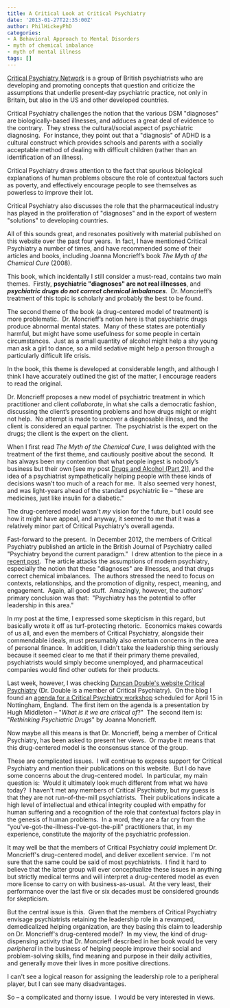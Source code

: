 ```yaml
---
title: A Critical Look at Critical Psychiatry
date: '2013-01-27T22:35:00Z'
author: PhilHickeyPhD
categories:
- A Behavioral Approach to Mental Disorders
- myth of chemical imbalance
- myth of mental illness
tags: []
---
```


<a href="http://www.criticalpsychiatry.co.uk/">Critical Psychiatry Network</a> is a group of British psychiatrists who are developing and promoting concepts that question and criticize the assumptions that underlie present-day psychiatric practice, not only in Britain, but also in the US and other developed countries.

Critical Psychiatry challenges the notion that the various DSM "diagnoses" are biologically-based illnesses, and adduces a great deal of evidence to the contrary.  They stress the cultural/social aspect of psychiatric diagnosing.  For instance, they point out that a "diagnosis" of ADHD is a cultural construct which provides schools and parents with a socially acceptable method of dealing with difficult children (rather than an identification of an illness).

Critical Psychiatry draws attention to the fact that spurious biological explanations of human problems obscure the role of contextual factors such as poverty, and effectively encourage people to see themselves as powerless to improve their lot.

Critical Psychiatry also discusses the role that the pharmaceutical industry has played in the proliferation of "diagnoses" and in the export of western "solutions" to developing countries.

All of this sounds great, and resonates positively with material published on this website over the past four years.  In fact, I have mentioned Critical Psychiatry a number of times, and have recommended some of their articles and books, including Joanna Moncrieff’s book <em>The Myth of the Chemical Cure</em> (2008).

This book, which incidentally I still consider a must-read, contains two main themes.  Firstly, <strong>psychiatric "diagnoses" are not real illnesses</strong>, and <em><strong>psychiatric drugs do not correct chemical imbalances</strong></em>.  Dr. Moncrieff’s treatment of this topic is scholarly and probably the best to be found.

The second theme of the book (a drug-centered model of treatment) is more problematic.  Dr. Moncrieff’s notion here is that psychiatric drugs produce abnormal mental states.  Many of these states are potentially harmful, but might have some usefulness for some people in certain circumstances.  Just as a small quantity of alcohol might help a shy young man ask a girl to dance, so a mild sedative might help a person through a particularly difficult life crisis.

In the book, this theme is developed at considerable length, and although I think I have accurately outlined the gist of the matter, I encourage readers to read the original.

Dr. Moncrieff proposes a new model of psychiatric treatment in which practitioner and client <em>collaborate</em>, in what she calls a democratic fashion, discussing the client’s presenting problems and how drugs might or might not help.  No attempt is made to uncover a diagnosable illness, and the client is considered an equal partner.  The psychiatrist is the expert on the drugs; the client is the expert on the client.

When I first read <em>The Myth of the Chemical Cure</em>, I was delighted with the treatment of the first theme, and cautiously positive about the second.  It has always been my contention that what people ingest is nobody’s business but their own [see my post <a href="https://www.behaviorismandmentalhealth.com/2010/10/06/drugs-and-alcohol-part-2/#.UQWLa79EEeU">Drugs and Alcohol (Part 2)</a>], and the idea of a psychiatrist sympathetically helping people with these kinds of decisions wasn’t too much of a reach for me.  It also seemed very honest, and was light-years ahead of the standard psychiatric lie – "these are medicines, just like insulin for a diabetic."

The drug-centered model wasn't <em>my</em> vision for the future, but I could see how it might have appeal, and anyway, it seemed to me that it was a relatively minor part of Critical Psychiatry's overall agenda.

Fast-forward to the present.  In December 2012, the members of Critical Psychiatry published an article in the British Journal of Psychiatry called "Psychiatry beyond the current paradigm."  I drew attention to the piece in a <a href="https://www.behaviorismandmentalhealth.com/2013/01/01/psychiatry-the-sham-science/#.UQX5nb9EEeU">recent post</a>.  The article attacks the assumptions of modern psychiatry, especially the notion that these "diagnoses" are illnesses, and that drugs correct chemical imbalances.  The authors stressed the need to focus on contexts, relationships, and the promotion of dignity, respect, meaning, and engagement.  Again, all good stuff.  Amazingly, however, the authors' primary conclusion was that:  "Psychiatry has the potential to offer leadership in this area."

In my post at the time, I expressed some skepticism in this regard, but basically wrote it off as turf-protecting rhetoric.  Economics makes cowards of us all, and even the members of Critical Psychiatry, alongside their commendable ideals, must presumably also entertain concerns in the area of personal finance.  In addition, I didn't take the leadership thing seriously because it seemed clear to me that if their primary theme prevailed, psychiatrists would simply become unemployed, and pharmaceutical companies would find other outlets for their products.

Last week, however, I was checking <a href="http://criticalpsychiatry.blogspot.com/">Duncan Double's website Critical Psychiatry</a> (Dr. Double is a member of Critical Psychiatry).  On the blog I found an <a href="http://home.freeuk.com/mentalhealth/April_flyer.htm">agenda for a Critical Psychiatry workshop</a> scheduled for April 15 in Nottingham, England.  The first item on the agenda is a presentation by Hugh Middleton – "<em>What is it we are critical of</em>?"  The second item is: "<em>Rethinking Psychiatric Drugs</em>" by Joanna Moncrieff.

Now maybe all this means is that Dr. Moncrieff, being a member of Critical Psychiatry, has been asked to present her views.  Or maybe it means that this drug-centered model is the consensus stance of the group.

These are complicated issues.  I will continue to express support for Critical Psychiatry and mention their publications on this website.  But I do have some concerns about the drug-centered model.  In particular, my main question is:  Would it ultimately look much different from what we have today?  I haven't met any members of Critical Psychiatry, but my guess is that they are not run-of-the-mill psychiatrists.  Their publications indicate a high level of intellectual and ethical integrity coupled with empathy for human suffering and a recognition of the role that contextual factors play in the genesis of human problems.  In a word, they are a far cry from the "you've-got-the-illness-I've-got-the-pill" practitioners that, in my experience, constitute the majority of the psychiatric profession.

It may well be that the members of Critical Psychiatry <em>could</em> implement Dr. Moncrieff's drug-centered model, and deliver excellent service.  I'm not sure that the same could be said of most psychiatrists.  I find it hard to believe that the latter group will ever conceptualize these issues in anything but strictly medical terms and will interpret a drug-centered model as even more license to carry on with business-as-usual.  At the very least, their performance over the last five or six decades must be considered grounds for skepticism.

But the central issue is this.  Given that the members of Critical Psychiatry envisage psychiatrists retaining the leadership role in a revamped, demedicalized helping organization, are they basing this claim to leadership on Dr. Moncrieff's drug-centered model?  In my view, the kind of drug-dispensing activity that Dr. Moncrieff described in her book would be very <em>peripheral</em> in the business of helping people improve their social and problem-solving skills, find meaning and purpose in their daily activities, and generally move their lives in more positive directions.

I can't see a logical reason for assigning the leadership role to a peripheral player, but I can see many disadvantages.

So – a complicated and thorny issue.  I would be very interested in views.